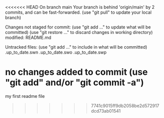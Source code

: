 <<<<<<< HEAD
On branch main
Your branch is behind 'origin/main' by 2 commits, and can be fast-forwarded.
  (use "git pull" to update your local branch)

Changes not staged for commit:
  (use "git add <file>..." to update what will be committed)
  (use "git restore <file>..." to discard changes in working directory)
	modified:   README.md

Untracked files:
  (use "git add <file>..." to include in what will be committed)
	.up_to_date.swn
	.up_to_date.swo
	.up_to_date.swp

no changes added to commit (use "git add" and/or "git commit -a")
=======
my first readme file
>>>>>>> 7741c9015ff9db2058be2d572917dcd73ab01541
